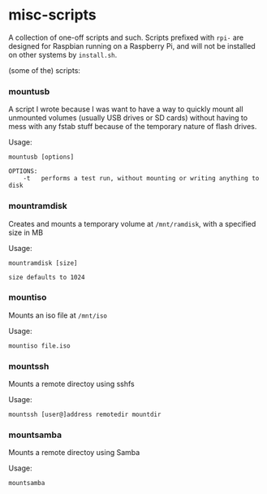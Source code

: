 # misc-scripts

A collection of one-off scripts and such.
Scripts prefixed with `rpi-` are designed for Raspbian running on a Raspberry Pi, and will not be installed on other systems by `install.sh`.

(some of the) scripts:

### mountusb
A script I wrote because I was want to have a way to quickly mount all unmounted volumes (usually USB drives or SD cards)
without having to mess with any fstab stuff because of the temporary nature of flash drives.

Usage:
```
mountusb [options]

OPTIONS:
	-t   performs a test run, without mounting or writing anything to disk
```

### mountramdisk
Creates and mounts a temporary volume at `/mnt/ramdisk`, with a specified size in MB

Usage:
```
mountramdisk [size]

size defaults to 1024
```

### mountiso
Mounts an iso file at `/mnt/iso`

Usage:
```
mountiso file.iso
```

### mountssh
Mounts a remote directoy using sshfs

Usage:
```
mountssh [user@]address remotedir mountdir
```

### mountsamba
Mounts a remote directoy using Samba

Usage:
```
mountsamba
```
